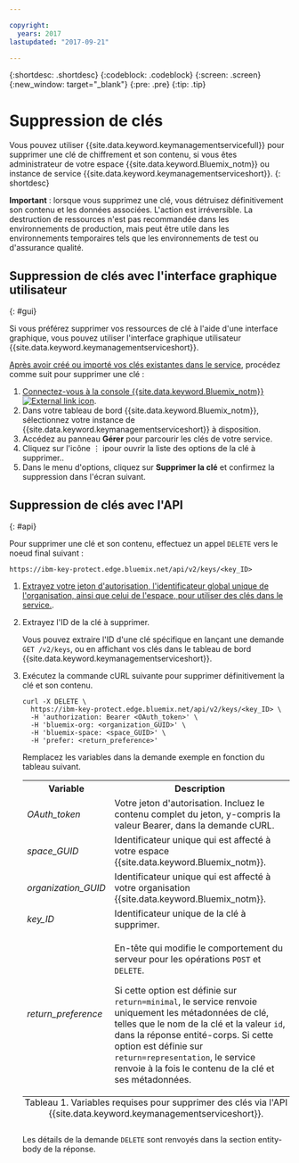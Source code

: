 ```yaml
---

copyright:
  years: 2017
lastupdated: "2017-09-21"

---
```


{:shortdesc: .shortdesc}
{:codeblock: .codeblock}
{:screen: .screen}
{:new_window: target="_blank"}
{:pre: .pre}
{:tip: .tip}

# Suppression de clés

Vous pouvez utiliser {{site.data.keyword.keymanagementservicefull}} pour supprimer une clé de chiffrement et son contenu, si vous êtes administrateur de votre espace {{site.data.keyword.Bluemix_notm}} ou instance de service {{site.data.keyword.keymanagementserviceshort}}.
{: shortdesc}

**Important** : lorsque vous supprimez une clé, vous détruisez définitivement son contenu et les données associées. L'action est irréversible. La destruction de ressources n'est pas recommandée dans les environnements de production, mais peut être utile dans les environnements temporaires tels que les environnements de test ou d'assurance qualité. 

## Suppression de clés avec l'interface graphique utilisateur
{: #gui}

Si vous préférez supprimer vos ressources de clé à l'aide d'une interface graphique, vous pouvez utiliser l'interface graphique utilisateur {{site.data.keyword.keymanagementserviceshort}}.

[Après avoir créé ou importé vos clés existantes dans le service](/docs/services/keymgmt/keyprotect_create_keys.html), procédez comme suit pour supprimer une clé :

1. [Connectez-vous à la console {{site.data.keyword.Bluemix_notm}} ![External link icon](../../icons/launch-glyph.svg "External link icon")](https://console.bluemix.net/).
2. Dans votre tableau de bord {{site.data.keyword.Bluemix_notm}}, sélectionnez votre instance de {{site.data.keyword.keymanagementserviceshort}} à disposition.
3. Accédez au panneau **Gérer** pour parcourir les clés de votre service.
4. Cliquez sur l'icône  ⋮ ipour ouvrir la liste des options de la clé à supprimer..
5. Dans le menu d'options, cliquez sur **Supprimer la clé** et confirmez la suppression dans l'écran suivant.

## Suppression de clés avec l'API
{: #api}

Pour supprimer une clé et son contenu, effectuez un appel `DELETE` vers le noeud final suivant :

```
https://ibm-key-protect.edge.bluemix.net/api/v2/keys/<key_ID>
```

1. [Extrayez votre jeton d'autorisation, l'identificateur global unique de l'organisation, ainsi que celui de l'espace, pour utiliser des clés dans le service.](/docs/services/keymgmt/keyprotect_authentication.html).

2. Extrayez l'ID de la clé à supprimer.

    Vous pouvez extraire l'ID d'une clé spécifique en lançant une demande `GET /v2/keys`, ou en affichant vos clés dans le tableau de bord {{site.data.keyword.keymanagementserviceshort}}.

3. Exécutez la commande cURL suivante pour supprimer définitivement la clé et son contenu.

    ```cURL
    curl -X DELETE \
      https://ibm-key-protect.edge.bluemix.net/api/v2/keys/<key_ID> \
      -H 'authorization: Bearer <OAuth_token>' \
      -H 'bluemix-org: <organization_GUID>' \
      -H 'bluemix-space: <space_GUID>' \
      -H 'prefer: <return_preference>'
    ```
    Remplacez les variables dans la demande exemple en fonction du tableau suivant.
    <table>
      <tr>
        <th>Variable</th>
        <th>Description</th>
      </tr>
      <tr>
        <td><em>OAuth_token</em></td>
        <td>Votre jeton d'autorisation. Incluez le contenu complet du jeton, y-compris la valeur Bearer, dans la demande cURL.</td>
      </tr>
      <tr>
        <td><em>space_GUID</em></td>
        <td>Identificateur unique qui est affecté à votre espace {{site.data.keyword.Bluemix_notm}}. </td>
      </tr>
      <tr>
        <td><em>organization_GUID</em></td>
        <td>Identificateur unique qui est affecté à votre organisation {{site.data.keyword.Bluemix_notm}}. </td>
      </tr>
      <tr>
        <td><em>key_ID</em></td>
        <td>Identificateur unique de la clé à supprimer.</td>
      </tr>
      <tr>
      <tr>
        <td><em>return_preference</em></td>
        <td><p>En-tête qui modifie le comportement du serveur pour les opérations <code>POST</code> et <code>DELETE</code>. </p><p>Si cette option est définie sur <code>return=minimal</code>, le service renvoie uniquement les métadonnées de clé, telles que le nom de la clé et la valeur <code>id</code>, dans la réponse entité-corps. Si cette option est définie sur <code>return=representation</code>, le service renvoie à la fois le contenu de la clé et ses métadonnées. </p></td>
      </tr>
      <caption style="caption-side:bottom;">Tableau 1. Variables requises pour supprimer des clés via l'API {{site.data.keyword.keymanagementserviceshort}}.</caption>
    </table>

    Les détails de la demande `DELETE` sont renvoyés dans la section entity-body de la réponse.
